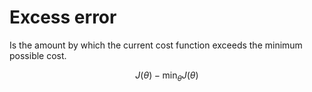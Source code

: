 # Excess error
Is the amount by which the current cost function exceeds the minimum possible cost.

$$
J(\theta) - \min_{\theta}J(\theta)
$$